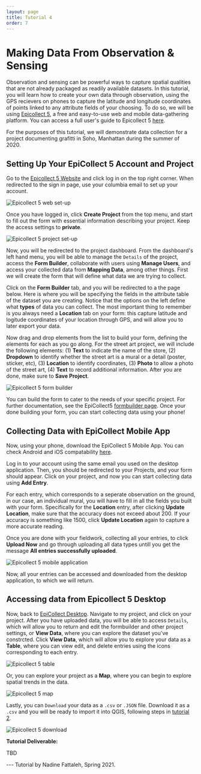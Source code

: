 ```yaml
---
layout: page
title: Tutorial 4
order: 7
---
```


# Making Data From Observation & Sensing


Observation and sensing can be powerful ways to capture spatial qualities that are not already packaged as readily available datasets. In this tutorial, you will learn how to create your own data through observation, using the GPS recievers on phones to capture the latitude and longitude coordinates of points linked to any attribute fields of your choosing. To do so, we will be using [Epicollect 5](https://five.epicollect.net/), a free and easy-to-use web and mobile data-gathering platform. You can access a full user's guide to Epicollect 5 [here](https://docs.epicollect.net/). 

For the purposes of this tutorial, we will demonstrate data collection for a project documenting grafitti in Soho, Manhattan during the summer of 2020. 


## Setting Up Your EpiCollect 5 Account and Project 

Go to the [Epicollect 5 Website](https://five.epicollect.net/) and click log in on the top right corner. When redirected to the sign in page, use your columbia email to set up your account. 

![Epicollect 5 web set-up](/methods-in-spatial-research-sp2021/tutorials/assets/EpiCollect1.png)

Once you have logged in, click **Create Project** from the top menu, and start to fill out the form with essential information describing your project. Keep the access settings to **private**.  

![Epicollect 5 project set-up](/methods-in-spatial-research-sp2021/tutorials/assets/EpiCollect2.png)

Now, you will be redirected to the project dashboard. From the dashboard's left hand menu, you will be able to manage the `Details` of the project, access the **Form Builder**, collaborate with users using **Manage Users**, and access your collected data from **Mapping Data**, among other things. First we will create the form that will define what data we are trying to collect. 

Click on the **Form Builder** tab, and you will be redirected to a the page below. Here is where you will be specifying the fields in the attribute table of the dataset you are creating. Notice that the options on the left define what **types** of data you can collect. The most important thing to remember is you always need a **Location** tab on your form: this capture latitude and logitude coordinates of your location through GPS, and will allow you to later export your data. 

Now drag and drop elements from the list to build your form, defining the elements for each as you go along. For the street art project, we will include the following elements: (1) **Text** to indicate the name of the store, (2) **Dropdown** to identify whether the street art is a mural or a detail (poster, sticker, etc), (3) **Location** to identify coordinates, (3) **Photo** to allow a photo of the street art, (4) **Text** to record additional information. After you are done, make sure to **Save Project**.

![Epicollect 5 form builder](/methods-in-spatial-research-sp2021/tutorials/assets/EpiCollect3.png)

You can build the form to cater to the needs of your specific project. For further documentation, see the EpiCollect5 [formbuilder page](https://docs.epicollect.net/formbuilder/build-your-questionnaire). Once your done building your form, you can start collecting data using your phone!

## Collecting Data with EpiCollect Mobile App 

Now, using your phone, download the EpiCollect 5 Mobile App. You can check Android and iOS compatability [here](https://docs.epicollect.net/mobile-application/mobile-application). 

Log in to your account using the same email you used on the desktop application. Then, you should be redirected to your Projects, and your form should appear. Click on your project, and now you can start collecting data using **Add Entry**. 

For each entry, which corresponds to a seperate observation on the ground, in our case, an individual mural, you will have to fill in all the fields you built with your form. Specifically for the **Location** entry, after clicking **Update Location**, make sure that the accuracy does not exceed about 200. If your accuracy is something like 1500, click **Update Location** again to capture a more accurate reading. 

Once you are done with your fieldwork, collecting all your entries, to click **Upload Now** and go through uploading all data types untill you get the message **All entries successfully uploaded**. 

![Epicollect 5 mobile application](/methods-in-spatial-research-sp2021/tutorials/assets/EpiCollect4.png)

Now, all your entries can be accessed and downloaded from the desktop application, to which we will return. 

## Accessing data from Epicollect 5 Desktop 

Now, back to [EpiCollect Desktop](https://five.epicollect.net/). Navigate to my project, and click on your project. After you have uploaded data, you will be able to access `Details`, which will allow you to return and edit the formbuilder and other project settings, or **View Data**, where you can explore the dataset you've constrcted. Click **View Data**, which will allow you to explore your data as a **Table**, where you can view edit, and delete entries using the icons corresponding to each entry. 

![Epicollect 5 table](/methods-in-spatial-research-sp2021/tutorials/assets/EpiCollect5.png)

Or, you can explore your project as a **Map**, where you can begin to explore spatial trends in the data. 

![Epicollect 5 map](/methods-in-spatial-research-sp2021/tutorials/assets/EpiCollect6.png)

Lastly, you can `Download` your data as a `.csv` or `.JSON` file. Download it as a `.csv` and you will be ready to import it into QGIS, following steps in [tutorial 2](https://centerforspatialresearch.github.io//methods-in-spatial-research-sp2021/tutorials/tutorial02/). 

![Epicollect 5 download](/methods-in-spatial-research-sp2021/tutorials/assets/EpiCollect7.png)


**Tutorial Deliverable:** 

TBD

<!-- Before the beginning of the next class, create a spatial dataset that doesn't yet exist, but that can be produced through a single short session of field work or archival research. **Produce a simple map illustrating your work and upload it to the Deliverables folder.**

Your dataset can be produced using any combination of the methods above, and again, is not expected to be overly detailed or time-consuming to produce. The most important thing is that the subject of your data be interesting enough to you to continue working on as you develop your final project for the class. In the next session we'll use the datasets you create to explore strategies for static visualization. --!> 

---

Tutorial by Nadine Fattaleh, Spring 2021. 
